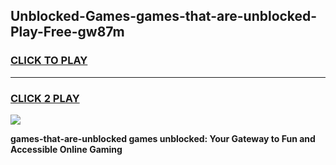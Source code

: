 
## Unblocked-Games-games-that-are-unblocked-Play-Free-gw87m
<h3>
<a href="https://premium76.site?title=games-that-are-unblocked&ref=19M">CLICK TO PLAY</a></h3>
<hr>

<h3>
<a href="https://premium76.site?title=games-that-are-unblocked&ref=19M">CLICK 2 PLAY</a>
  
</h3>

<a href="https://premium76.site?title=games-that-are-unblocked&ref=19M"><img src="https://clearcache.store/games.png"></a>


**games-that-are-unblocked games unblocked: Your Gateway to Fun and Accessible Online Gaming**
